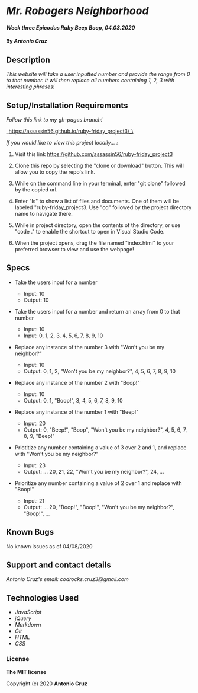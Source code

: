 # _Mr. Robogers Neighborhood_

#### _Week three Epicodus Ruby Beep Boop, 04.03.2020_

#### By _**Antonio Cruz**_

## Description

_This website will take a user inputted number and provide the range from 0 to that number. It will then replace all numbers containing 1, 2, 3 with interesting phrases!_

## Setup/Installation Requirements

_Follow this link to my gh-pages branch!_

_https://assassin56.github.io/ruby-friday_project3/_\

_If you would like to view this project locally... :_

1. Visit this link https://github.com/assassin56/ruby-friday_project3

2. Clone this repo by selecting the "clone or download" button. This will allow you to copy the repo's link.

3. While on the command line in your terminal, enter "git clone" followed by the copied url.

4. Enter "ls" to show a list of files and documents. One of them will be labeled "ruby-friday_project3. Use "cd" followed by the project directory name to navigate there. 

5. While in project directory, open the contents of the directory, or use "code ." to enable the shortcut to open in Visual Studio Code. 

6. When the project opens, drag the file named "index.html" to your preferred browser to view and use the webpage!

## Specs

* Take the users input for a number
  * Input: 10
  * Output: 10

* Take the users input for a number and return an array from 0 to that number
  * Input: 10
  * Input: 0, 1, 2, 3, 4, 5, 6, 7, 8, 9, 10 

* Replace any instance of the number 3 with "Won't you be my neighbor?"
  * Input: 10
  * Output: 0, 1, 2, "Won't you be my neighbor?", 4, 5, 6, 7, 8, 9, 10

* Replace any instance of the number 2 with "Boop!"
  * Input: 10
  * Output: 0, 1, "Boop!", 3, 4, 5, 6, 7, 8, 9, 10

* Replace any instance of the number 1 with "Beep!"
  * Input: 20
  * Output: 0, "Beep!", "Boop", "Won't you be my neighbor?", 4, 5, 6, 7, 8, 9, "Beep!"

* Priotitize any number containing a value of 3 over 2 and 1, and replace with "Won't you be my neighbor?"
  * Input: 23
  * Output: ... 20, 21, 22, "Won't you be my neighbor?", 24, ...

* Prioritize any number containing a value of 2 over 1 and replace with "Boop!"
  * Input: 21
  * Output: ... 20, "Boop!", "Boop!", "Won't you be my neighbor?", "Boop!", ...

## Known Bugs

No known issues as of 04/08/2020

## Support and contact details

_Antonio Cruz's email:_
_codrocks.cruz3@gmail.com_

## Technologies Used

* _JavaScript_
* _jQuery_
* _Markdown_
* _Git_
* _HTML_
* _CSS_ 

### License

**The MIT license**

Copyright (c) 2020 **Antonio Cruz**